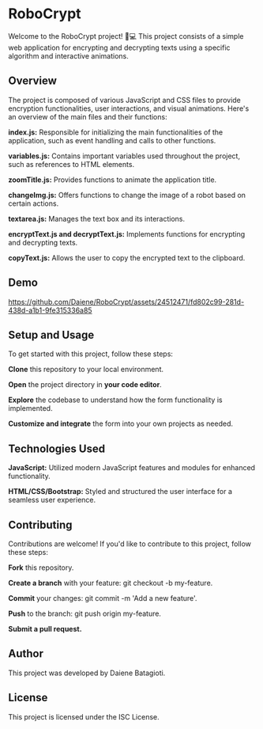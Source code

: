 # RoboCrypt

Welcome to the RoboCrypt project! 🚀💻 This project consists of a simple web application for encrypting and decrypting texts using a specific algorithm and interactive animations.

## Overview

The project is composed of various JavaScript and CSS files to provide encryption functionalities, user interactions, and visual animations. Here's an overview of the main files and their functions:

**index.js:** Responsible for initializing the main functionalities of the application, such as event handling and calls to other functions.

**variables.js:** Contains important variables used throughout the project, such as references to HTML elements.

**zoomTitle.js:** Provides functions to animate the application title.

**changeImg.js:** Offers functions to change the image of a robot based on certain actions.

**textarea.js:** Manages the text box and its interactions.

**encryptText.js and decryptText.js:** Implements functions for encrypting and decrypting texts.

**copyText.js:** Allows the user to copy the encrypted text to the clipboard.

## Demo

https://github.com/Daiene/RoboCrypt/assets/24512471/fd802c99-281d-438d-a1b1-9fe315336a85



## Setup and Usage

To get started with this project, follow these steps:

**Clone** this repository to your local environment.

**Open** the project directory in **your code editor**.

**Explore** the codebase to understand how the form functionality is implemented.

**Customize and integrate** the form into your own projects as needed.

## Technologies Used

**JavaScript:** Utilized modern JavaScript features and modules for enhanced functionality.

**HTML/CSS/Bootstrap:** Styled and structured the user interface for a seamless user experience.

## Contributing

Contributions are welcome! If you'd like to contribute to this project, follow these steps:

**Fork** this repository.

**Create a branch** with your feature: git checkout -b my-feature.

**Commit** your changes: git commit -m 'Add a new feature'.

**Push** to the branch: git push origin my-feature.

**Submit a pull request.**

## Author

This project was developed by Daiene Batagioti.

## License
This project is licensed under the ISC License.
